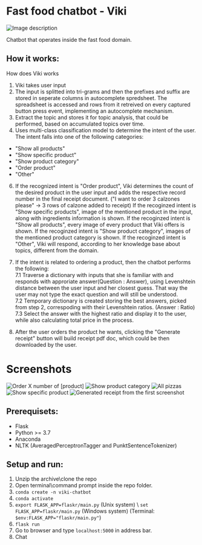 # Fast food chatbot - Viki
![Image description](flaskr/static/avatar.PNG)

Chatbot that operates inside the fast food domain.

## How it works:

How does Viki works
1. Viki takes user input
2. The input is splitted into tri-grams and then the prefixes and suffix are stored in seperate columns in autocomplete spredsheet.
   The spreadsheet is accessed and rows from it retreived on every captured button press event, implementing an autocomplete mechanism.
4. Extract the topic and stores it for topic analysis, that could be performed, based on accumulated topics over time.
5. Uses multi-class classification model to determine the intent of the user. The intent falls into one of the following categories:
  - "Show all products"
  - "Show specific product"
  - "Show product category"
  - "Order product"
  - "Other"
6. If the recognized intent is "Order product", Viki determines the count of the desired product in the user input and adds the respective record number in the final receipt document. ("I want to order 3 calzones please" -> 3 rows of calzone added to receipt) 
    If the recoginzed intent is "Show specific products", image of the mentioned product in the input, along with ingredients information is shown.
    If the recoginzed intent is "Show all products", every image of every product that Viki offers is shown.
    If the recoginzed intent is "Show product category", images of the mentioned product category is shown.
    If the recoginzed intent is "Other", Viki will respond, according to her knowledge base about topics, different from the domain.

7. If the intent is related to ordering a product, then the chatbot performs the following:\
  7.1 Traverse a dictionary with inputs that she is familiar with and responds with approriate answer(Question : Answer), using Levenshtein distance between the user input and her closest guess. That way the user may not type the exact question and will still be understood.\
  7.2 Temporary dictionary is created storing the best answers, picked from step 2, correspoding with their Levenshtein ratios. (Answer : Ratio)\
  7.3 Select the answer with the highest ratio and display it to the user, while also calculating total price in the process.

8. After the user orders the product he wants, clicking the "Generate receipt" button will build receipt pdf doc, which could be then downloaded by the user.


# Screenshots
![Order X number of [product]](flaskr/static/viki_demo_1.PNG)
![Show product category](flaskr/static/viki_demo_2.PNG)
![All pizzas](flaskr/static/viki_demo_3.PNG)
![Show specific product](flaskr/static/viki_demo_4.PNG)
![Generated receipt from the first screenshot](flaskr/static/viki_demo_5.png)


## Prerequisets:
- Flask
- Python >= 3.7
- Anaconda
- NLTK (AveragedPerceptronTagger and PunktSentenceTokenizer) 

## Setup and run:
1. Unzip the archive\clone the repo
2. Open terminal\command prompt inside the repo folder.
3. `conda create -n viki-chatbot`
4. `conda activate`
5. `export FLASK_APP=flaskr/main.py` (Unix system) \ `set FLASK_APP=flaskr/main.py` (Windows system) (Terminal: `$env:FLASK_APP="flaskr/main.py"`) 
6. `flask run`
7. Go to browser and type `localhost:5000` in address bar.
8. Chat
